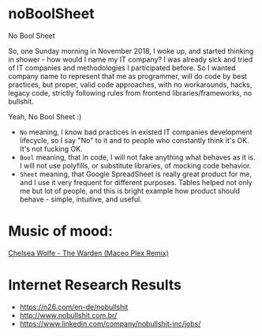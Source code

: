 # noBoolSheet
No Bool Sheet

So, one Sunday morning in November 2018, I woke up, and started thinking in shower - how would I name my IT company?
I was already sick and tried of IT companies and methodologies I participated before.
So I wanted company name to represent that me as programmer, will do code by best practices, but proper, valid code approaches, with no workarounds, hacks, legacy code, strictly following rules from frontend libraries/frameworks, no bullshit.

Yeah, No Bool Sheet :) 

- `No` meaning, I know bad practices in existed IT companies development lifecycle, so I say "No" to it and to people who constantly think it's OK. It's not fucking OK. 
- `Bool` meaning, that in code, I will not fake anything what behaves as it is. I will not use polyfills, or substitute libraries, of mocking code behavior.
- `Sheet` meaning, that Google SpreadSheet is really great product for me, and I use it very frequent for different purposes. Tables helped not only me but lot of people, and this is bright example how product should behave - simple, intuitive, and useful. 


# Music of mood:

[Chelsea Wolfe - The Warden (Maceo Plex Remix)](https://www.youtube.com/watch?v=Vx-s1JlQ8Yk)

# Internet Research Results
- https://n26.com/en-de/nobullshit
- http://www.nobullshit.com.br/
- https://www.linkedin.com/company/nobullshit-inc/jobs/